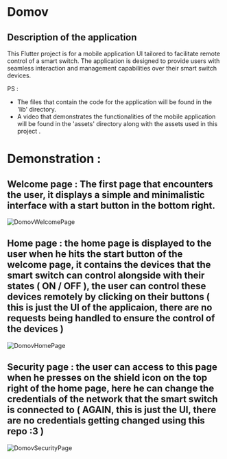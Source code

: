 # Domov

## Description of the application

This Flutter project is for a mobile application UI tailored to facilitate remote control of a smart switch.
The application is designed to provide users with seamless interaction and management capabilities over their smart switch devices.

PS : 
- The files that contain the code for the application will be found in the 'lib' directory.
- A video that demonstrates the functionalities of the mobile application will be found in the 'assets' directory along with the assets used in this project .

# Demonstration : 
## Welcome page : The first page that encounters the user, it displays a simple and minimalistic interface with a start button in the bottom right.

![DomovWelcomePage](https://github.com/user-attachments/assets/fb3556bc-5327-48bc-a7ab-4716a8aa4b24)

## Home page : the home page is displayed to the user when he hits the start button of the welcome page, it contains the devices that the smart switch can control alongside with their states ( ON / OFF ), the user can control these devices remotely by clicking on their buttons ( this is just the UI of the applicaion, there are no requests being handled to ensure the control of the devices )


![DomovHomePage](https://github.com/user-attachments/assets/410a5f61-cfba-49d7-9a37-b9fafa3160c1)

## Security page : the user can access to this page when he presses on the shield icon on the top right of the home page, here he can change the credentials of the network that the smart switch is connected to ( AGAIN, this is just the UI, there are no credentials getting changed using this repo :3 )

![DomovSecurityPage](https://github.com/user-attachments/assets/cbf5d456-f4c1-4a3d-821a-0589b26524c1)




